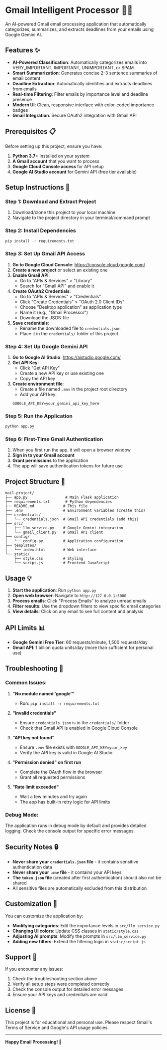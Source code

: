 # Gmail Intelligent Processor 🤖📧

An AI-powered Gmail email processing application that automatically categorizes, summarizes, and extracts deadlines from your emails using Google Gemini AI.

## Features ✨

- **AI-Powered Classification**: Automatically categorizes emails into VERY_IMPORTANT, IMPORTANT, UNIMPORTANT, or SPAM
- **Smart Summarization**: Generates concise 2-3 sentence summaries of email content
- **Deadline Extraction**: Automatically identifies and extracts deadlines from emails
- **Real-time Filtering**: Filter emails by importance level and deadline presence
- **Modern UI**: Clean, responsive interface with color-coded importance badges
- **Gmail Integration**: Secure OAuth2 integration with Gmail API

## Prerequisites 📋

Before setting up this project, ensure you have:

1. **Python 3.7+** installed on your system
2. **A Gmail account** that you want to process
3. **Google Cloud Console access** for API setup
4. **Google AI Studio account** for Gemini API (free tier available)

## Setup Instructions 🚀

### Step 1: Download and Extract Project

1. Download/clone this project to your local machine
2. Navigate to the project directory in your terminal/command prompt

### Step 2: Install Dependencies

```bash
pip install -r requirements.txt
```

### Step 3: Set Up Gmail API Access

1. **Go to Google Cloud Console**: https://console.cloud.google.com/
2. **Create a new project** or select an existing one
3. **Enable Gmail API**:
   - Go to "APIs & Services" > "Library"
   - Search for "Gmail API" and enable it
4. **Create OAuth2 Credentials**:
   - Go to "APIs & Services" > "Credentials"
   - Click "Create Credentials" > "OAuth 2.0 Client IDs"
   - Choose "Desktop application" as application type
   - Name it (e.g., "Gmail Processor")
   - Download the JSON file
5. **Save credentials**:
   - Rename the downloaded file to `credentials.json`
   - Place it in the `credentials/` folder of this project

### Step 4: Set Up Google Gemini API

1. **Go to Google AI Studio**: https://aistudio.google.com/
2. **Get API Key**:
   - Click "Get API Key"
   - Create a new API key or use existing one
   - Copy the API key
3. **Create environment file**:
   - Create a file named `.env` in the project root directory
   - Add your API key:
   ```
   GOOGLE_API_KEY=your_gemini_api_key_here
   ```

### Step 5: Run the Application

```bash
python app.py
```

### Step 6: First-Time Gmail Authentication

1. When you first run the app, it will open a browser window
2. **Sign in to your Gmail account**
3. **Grant permissions** to the application
4. The app will save authentication tokens for future use

## Project Structure 📁

```
mail-project/
├── app.py                 # Main Flask application
├── requirements.txt       # Python dependencies
├── README.md             # This file
├── .env                  # Environment variables (create this)
├── credentials/
│   └── credentials.json  # Gmail API credentials (add this)
├── src/
│   ├── llm_service.py    # Google Gemini integration
│   └── gmail_client.py   # Gmail API client
├── config/
│   └── config.py         # Application configuration
├── templates/
│   └── index.html        # Web interface
└── static/
    ├── style.css         # Styling
    └── script.js         # Frontend JavaScript
```

## Usage 💡

1. **Start the application**: Run `python app.py`
2. **Open web browser**: Navigate to `http://127.0.0.1:5000`
3. **Process emails**: Click "Process Emails" to analyze unread emails
4. **Filter results**: Use the dropdown filters to view specific email categories
5. **View details**: Click on any email to see full content and analysis

## API Limits 📊

- **Google Gemini Free Tier**: 60 requests/minute, 1,500 requests/day
- **Gmail API**: 1 billion quota units/day (more than sufficient for personal use)

## Troubleshooting 🔧

### Common Issues:

1. **"No module named 'google'"**

   - Run: `pip install -r requirements.txt`

2. **"Invalid credentials"**

   - Ensure `credentials.json` is in the `credentials/` folder
   - Check that Gmail API is enabled in Google Cloud Console

3. **"API key not found"**

   - Ensure `.env` file exists with `GOOGLE_API_KEY=your_key`
   - Verify the API key is valid in Google AI Studio

4. **"Permission denied" on first run**

   - Complete the OAuth flow in the browser
   - Grant all requested permissions

5. **"Rate limit exceeded"**
   - Wait a few minutes and try again
   - The app has built-in retry logic for API limits

### Debug Mode:

The application runs in debug mode by default and provides detailed logging. Check the console output for specific error messages.

## Security Notes 🔒

- **Never share your `credentials.json` file** - it contains sensitive authentication data
- **Never share your `.env` file** - it contains your API keys
- **The `token.json` file** (created after first authentication) should also not be shared
- All sensitive files are automatically excluded from this distribution

## Customization 🎨

You can customize the application by:

- **Modifying categories**: Edit the importance levels in `src/llm_service.py`
- **Changing UI colors**: Update CSS classes in `static/style.css`
- **Adjusting AI prompts**: Modify the prompts in `src/llm_service.py`
- **Adding new filters**: Extend the filtering logic in `static/script.js`

## Support 💬

If you encounter any issues:

1. Check the troubleshooting section above
2. Verify all setup steps were completed correctly
3. Check the console output for detailed error messages
4. Ensure your API keys and credentials are valid

## License 📄

This project is for educational and personal use. Please respect Gmail's Terms of Service and Google's API usage policies.

---

**Happy Email Processing! 🎉**
